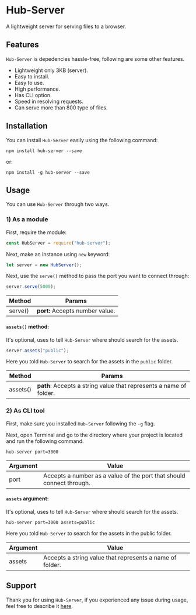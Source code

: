 # Hub-Server

A lightweight server for serving files to a browser.

## Features

`Hub-Server` is depedencies hassle-free, following are some other features.

-  Lightweight only 3KB (server).
-  Easy to install.
-  Easy to use.
-  High performance.
-  Has CLI option.
-  Speed in resolving requests.
-  Can serve more than 800 type of files.

## Installation

You can install `Hub-Server` easily using the following command:

```
npm install hub-server --save
```

or:

```
npm install -g hub-server --save
```

## Usage

You can use `Hub-Server` through two ways.

### 1) As a module

First, require the module:

```javascript
const HubServer = require("hub-server");
```

Next, make an instance using `new` keyword:

```javascript
let server = new HubServer();
```

Next, use the `serve()` method to pass the port you want to connect through:

```javascript
server.serve(5000);
```

| Method  | Params                          |
| ------- | ------------------------------- |
| serve() | **port:** Accepts number value. |

#### **`assets()` method:**

It's optional, uses to tell `Hub-Server` where should search for the assets.

```javascript
server.assets("public");
```

Here you told `Hub-Server` to search for the assets in the `public` folder.

| Method   | Params                                                             |
| -------- | ------------------------------------------------------------------ |
| assets() | **path**: Accepts a string value that represents a name of folder. |

### 2) As CLI tool

First, make sure you installed `Hub-Server` following the `-g` flag.

Next, open Terminal and go to the directory where your project is located and run the following command.

```
hub-server port=3000
```

| Argument | Value                                                                |
| -------- | -------------------------------------------------------------------- |
| port     | Accepts a number as a value of the port that should connect through. |

#### **`assets` argument:**

It's optional, uses to tell `Hub-Server` where should search for the assets.

```
hub-server port=3000 assets=public
```

Here you told `Hub-Server` to search for the assets in the public folder.

| Argument | Value                                                    |
| -------- | -------------------------------------------------------- |
| assets   | Accepts a string value that represents a name of folder. |

## Support

Thank you for using `Hub-Server`, if you experienced any issue during usage, feel free to describe it [here](https://github.com/gitmhd/hub-server/issues).
